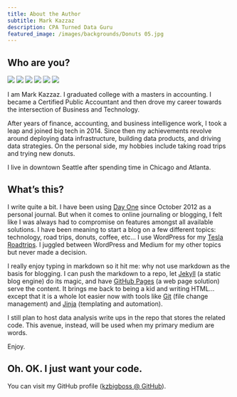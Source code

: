 ```yaml
---
title: About the Author
subtitle: Mark Kazzaz
description: CPA Turned Data Guru
featured_image: /images/backgrounds/Donuts 05.jpg
---
```


## Who are you?

<div class="gallery" data-columns="3">
    <img src="/images/elements/markwithdonuts/markwithbluedonut.jpg">
    <img src="/images/elements/markwithdonuts/5653FD1A-B3CF-47E7-9745-E93289785EFC.jpg">
    <img src="/images/elements/markwithdonuts/IMG_6306.jpeg">
    <img src="/images/elements/markwithdonuts/IMG_6555.jpeg">
    <img src="/images/elements/markwithdonuts/IMG_6916.jpeg">
    <img src="/images/elements/markwithdonuts/IMG_6941.JPG">
</div>

I am Mark Kazzaz.  I graduated college with a masters in accounting.  I became a Certified Public Accountant and then drove my career towards the intersection of Business and Technology.

After years of finance, accounting, and business intelligence work, I took a leap and joined big tech in 2014.  Since then my achievements revolve around deploying data infrastructure, building data products, and driving data strategies.  On the personal side, my hobbies include taking road trips and trying new donuts.

I live in downtown Seattle after spending time in Chicago and Atlanta.

## What’s this?

I write quite a bit. I have been using [Day One](https://dayoneapp.com) since October 2012 as a personal journal.  But when it comes to online journaling or blogging, I felt like I was always had to compromise on features amongst all available solutions.  I have been meaning to start a blog on a few different topics: technology, road trips, donuts, coffee, etc... I use WordPress for my [Tesla Roadtrips](https://kzroadtrip.wordpress.com).  I juggled between WordPress and Medium for my other topics but never made a decision.

I really enjoy typing in markdown so it hit me: why not use markdown as the basis for blogging.  I can push the markdown to a repo, let [Jekyll](https://jekyllrb.com/) (a static blog engine) do its magic, and have [GitHub Pages](https://pages.github.com/) (a web page solution) serve the content.  It brings me back to being a kid and writing HTML... except that it is a whole lot easier now with tools like [Git](https://git-scm.com/) (file change management) and [Jinja](http://jinja.pocoo.org/) (templating and automation).

I still plan to host data analysis write ups in the repo that stores the related code.  This avenue, instead, will be used when my primary medium are words.

Enjoy.


## Oh. OK. I just want your code.
You can visit my GitHub profile ([kzbigboss @ GitHub](https://github.com/kzbigboss)).
